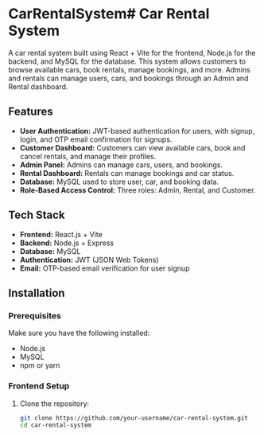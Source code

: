 # CarRentalSystem# Car Rental System

A car rental system built using React + Vite for the frontend, Node.js for the backend, and MySQL for the database. This system allows customers to browse available cars, book rentals, manage bookings, and more. Admins and rentals can manage users, cars, and bookings through an Admin and Rental dashboard.

## Features

- **User Authentication:** JWT-based authentication for users, with signup, login, and OTP email confirmation for signups.
- **Customer Dashboard:** Customers can view available cars, book and cancel rentals, and manage their profiles.
- **Admin Panel:** Admins can manage cars, users, and bookings.
- **Rental Dashboard:** Rentals can manage bookings and car status.
- **Database:** MySQL used to store user, car, and booking data.
- **Role-Based Access Control:** Three roles: Admin, Rental, and Customer.

## Tech Stack

- **Frontend:** React.js + Vite
- **Backend:** Node.js + Express
- **Database:** MySQL
- **Authentication:** JWT (JSON Web Tokens)
- **Email:** OTP-based email verification for user signup

## Installation

### Prerequisites

Make sure you have the following installed:
- Node.js
- MySQL
- npm or yarn

### Frontend Setup

1. Clone the repository:
   ```bash
   git clone https://github.com/your-username/car-rental-system.git
   cd car-rental-system